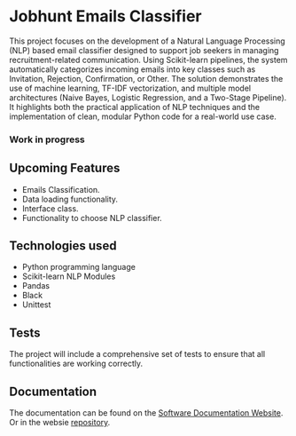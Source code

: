 # Jobhunt Emails Classifier

This project focuses on the development of a Natural Language Processing (NLP) based email classifier designed to support job seekers in managing recruitment-related communication. Using Scikit-learn pipelines, the system automatically categorizes incoming emails into key classes such as Invitation, Rejection, Confirmation, or Other. The solution demonstrates the use of machine learning, TF-IDF vectorization, and multiple model architectures (Naive Bayes, Logistic Regression, and a Two-Stage Pipeline). It highlights both the practical application of NLP techniques and the implementation of clean, modular Python code for a real-world use case.

### Work in progress

## Upcoming Features  
* Emails Classification.
* Data loading functionality.
* Interface class.
* Functionality to choose NLP classifier.


## Technologies used
* Python programming language
* Scikit-learn NLP Modules
* Pandas
* Black
* Unittest

## Tests  
The project will include a comprehensive set of tests to ensure that all functionalities are working correctly.  

## Documentation  
The documentation can be found on the [Software Documentation Website](https://patrickschroeder98.github.io/software_documentation/jobhunt_email_classifier_docs/index.html).  
Or in the websie [repository](https://github.com/PatrickSchroeder98/software_documentation/tree/main/jobhunt_email_classifier_docs).  